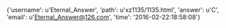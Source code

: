 {'username': u'Eternal_Answer', 'path': u'xz1135/1135.html', 'answer': u'C', 'email': u'Eternal_Answer@126.com', 'time': '2016-02-22:18:58:08'}